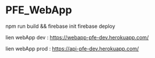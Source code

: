 ﻿# PFE_WebApp

npm run build && firebase init
firebase deploy

lien webApp dev : https://webapp-pfe-dev.herokuapp.com/

lien webApp prod : https://api-pfe-dev.herokuapp.com/
